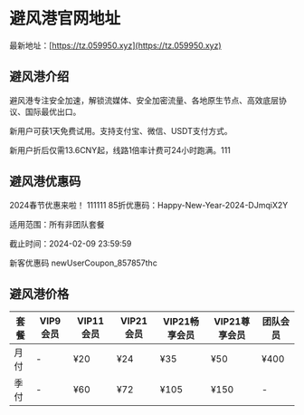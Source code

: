 # 避风港官网地址

最新地址：[https://tz.059950.xyz](https://tz.059950.xyz)

## 避风港介绍

避风港专注安全加速，解锁流媒体、安全加密流量、各地原生节点、高效底层协议、国际最优出口。

新用户可获1天免费试用。支持支付宝、微信、USDT支付方式。

新用户折后仅需13.6CNY起，线路1倍率计费可24小时跑满。111

## 避风港优惠码

2024春节优惠来啦！
111111
85折优惠码：Happy-New-Year-2024-DJmqiX2Y

适用范围：所有非团队套餐

截止时间：2024-02-09 23:59:59

新客优惠码 newUserCoupon_857857thc

## 避风港价格

|套餐|VIP9会员|VIP11会员|VIP21会员|VIP21畅享会员|VIP21尊享会员|团队会员|
|----|----|----|----|----|----|----|
|月付|-|¥20|¥24|¥35|¥50|¥400|
|季付|-|¥60|¥72|¥105|¥150|-|
